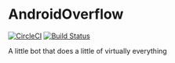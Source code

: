 # AndroidOverflow

[![CircleCI](https://circleci.com/gh/iBug/AndroidOverflow.svg?style=svg)](https://circleci.com/gh/iBug/AndroidOverflow) [![Build Status](https://travis-ci.org/iBug/AndroidOverflow.svg?branch=master)](https://travis-ci.org/iBug/AndroidOverflow)

A little bot that does a little of virtually everything
